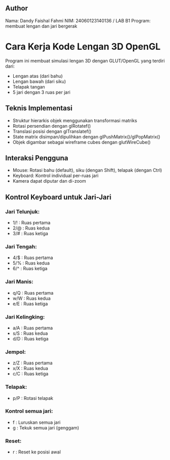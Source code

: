 ## Author
Nama: Dandy Faishal Fahmi
NIM: 24060123140136 / LAB B1
Program: membuat lengan dan jari bergerak


# Cara Kerja Kode Lengan 3D OpenGL

Program ini membuat simulasi lengan 3D dengan GLUT/OpenGL yang terdiri dari:

- Lengan atas (dari bahu)
- Lengan bawah (dari siku)
- Telapak tangan
- 5 jari dengan 3 ruas per jari

## Teknis Implementasi

- Struktur hierarkis objek menggunakan transformasi matriks
- Rotasi persendian dengan glRotatef()
- Translasi posisi dengan glTranslatef()
- State matrix disimpan/dipulihkan dengan glPushMatrix()/glPopMatrix()
- Objek digambar sebagai wireframe cubes dengan glutWireCube()

## Interaksi Pengguna

- Mouse: Rotasi bahu (default), siku (dengan Shift), telapak (dengan Ctrl)
- Keyboard: Kontrol individual per-ruas jari
- Kamera dapat diputar dan di-zoom

## Kontrol Keyboard untuk Jari-Jari

### Jari Telunjuk:
- 1/! : Ruas pertama
- 2/@ : Ruas kedua
- 3/# : Ruas ketiga

### Jari Tengah:
- 4/$ : Ruas pertama
- 5/% : Ruas kedua
- 6/^ : Ruas ketiga

### Jari Manis:
- q/Q : Ruas pertama
- w/W : Ruas kedua
- e/E : Ruas ketiga

### Jari Kelingking:
- a/A : Ruas pertama
- s/S : Ruas kedua
- d/D : Ruas ketiga

### Jempol:
- z/Z : Ruas pertama
- x/X : Ruas kedua
- c/C : Ruas ketiga

### Telapak:
- p/P : Rotasi telapak

### Kontrol semua jari:
- f : Luruskan semua jari
- g : Tekuk semua jari (genggam)

### Reset:
- r : Reset ke posisi awal